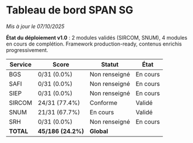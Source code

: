 # Tableau de bord SPAN SG
*Mis à jour le 07/10/2025*

**État du déploiement v1.0** : 2 modules validés (SIRCOM, SNUM), 4 modules en cours de complétion. Framework production-ready, contenus enrichis progressivement.

<div class="fr-table" markdown>

| Service | Score | Statut | État |
|---------|-------|--------|------|
| BGS | 0/31 (0.0%) | Non renseigné | En cours |
| SAFI | 0/31 (0.0%) | Non renseigné | En cours |
| SIEP | 0/31 (0.0%) | Non renseigné | En cours |
| SIRCOM | 24/31 (77.4%) | Conforme | Validé |
| SNUM | 21/31 (67.7%) | En cours | Validé |
| SRH | 0/31 (0.0%) | Non renseigné | En cours |
| **TOTAL** | **45/186 (24.2%)** | **Global** | |

</div>
